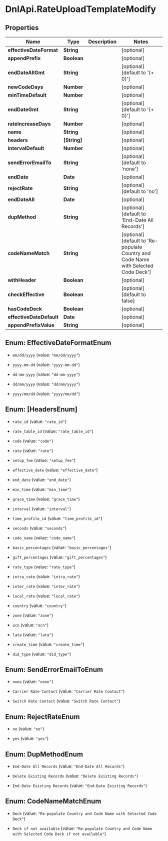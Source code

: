 # DnlApi.RateUploadTemplateModify

## Properties
Name | Type | Description | Notes
------------ | ------------- | ------------- | -------------
**effectiveDateFormat** | **String** |  | [optional] 
**appendPrefix** | **Boolean** |  | [optional] 
**endDateAllGmt** | **String** |  | [optional] [default to &#39;(+ 0)&#39;]
**newCodeDays** | **Number** |  | [optional] 
**minTimeDefault** | **Number** |  | [optional] 
**endDateGmt** | **String** |  | [optional] [default to &#39;(+ 0)&#39;]
**rateIncreaseDays** | **Number** |  | [optional] 
**name** | **String** |  | [optional] 
**headers** | **[String]** |  | [optional] 
**intervalDefault** | **Number** |  | [optional] 
**sendErrorEmailTo** | **String** |  | [optional] [default to &#39;none&#39;]
**endDate** | **Date** |  | [optional] 
**rejectRate** | **String** |  | [optional] [default to &#39;no&#39;]
**endDateAll** | **Date** |  | [optional] 
**dupMethod** | **String** |  | [optional] [default to &#39;End-Date All Records&#39;]
**codeNameMatch** | **String** |  | [optional] [default to &#39;Re-populate Country and Code Name with Selected Code Deck&#39;]
**withHeader** | **Boolean** |  | [optional] 
**checkEffective** | **Boolean** |  | [optional] [default to false]
**hasCodeDeck** | **Boolean** |  | [optional] 
**effectiveDateDefault** | **Date** |  | [optional] 
**appendPrefixValue** | **String** |  | [optional] 


<a name="EffectiveDateFormatEnum"></a>
## Enum: EffectiveDateFormatEnum


* `mm/dd/yyyy` (value: `"mm/dd/yyyy"`)

* `yyyy-mm-dd` (value: `"yyyy-mm-dd"`)

* `dd-mm-yyyy` (value: `"dd-mm-yyyy"`)

* `dd/mm/yyyy` (value: `"dd/mm/yyyy"`)

* `yyyy/mm/dd` (value: `"yyyy/mm/dd"`)




<a name="[HeadersEnum]"></a>
## Enum: [HeadersEnum]


* `rate_id` (value: `"rate_id"`)

* `rate_table_id` (value: `"rate_table_id"`)

* `code` (value: `"code"`)

* `rate` (value: `"rate"`)

* `setup_fee` (value: `"setup_fee"`)

* `effective_date` (value: `"effective_date"`)

* `end_date` (value: `"end_date"`)

* `min_time` (value: `"min_time"`)

* `grace_time` (value: `"grace_time"`)

* `interval` (value: `"interval"`)

* `time_profile_id` (value: `"time_profile_id"`)

* `seconds` (value: `"seconds"`)

* `code_name` (value: `"code_name"`)

* `basic_percentages` (value: `"basic_percentages"`)

* `gift_percentages` (value: `"gift_percentages"`)

* `rate_type` (value: `"rate_type"`)

* `intra_rate` (value: `"intra_rate"`)

* `inter_rate` (value: `"inter_rate"`)

* `local_rate` (value: `"local_rate"`)

* `country` (value: `"country"`)

* `zone` (value: `"zone"`)

* `ocn` (value: `"ocn"`)

* `lata` (value: `"lata"`)

* `create_time` (value: `"create_time"`)

* `did_type` (value: `"did_type"`)




<a name="SendErrorEmailToEnum"></a>
## Enum: SendErrorEmailToEnum


* `none` (value: `"none"`)

* `Carrier Rate Contact` (value: `"Carrier Rate Contact"`)

* `Switch Rate Contact` (value: `"Switch Rate Contact"`)




<a name="RejectRateEnum"></a>
## Enum: RejectRateEnum


* `no` (value: `"no"`)

* `yes` (value: `"yes"`)




<a name="DupMethodEnum"></a>
## Enum: DupMethodEnum


* `End-Date All Records` (value: `"End-Date All Records"`)

* `Delete Existing Records` (value: `"Delete Existing Records"`)

* `End-Date Existing Records` (value: `"End-Date Existing Records"`)




<a name="CodeNameMatchEnum"></a>
## Enum: CodeNameMatchEnum


* `Deck` (value: `"Re-populate Country and Code Name with Selected Code Deck"`)

* `Deck if not available` (value: `"Re-populate Country and Code Name with Selected Code Deck if not available"`)




